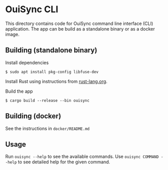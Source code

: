 # OuiSync CLI

This directory contains code for OuiSync command line interface (CLI) application. The app can be
build as a standalone binary or as a docker image.

## Building (standalone binary)

Install dependencies

    $ sudo apt install pkg-config libfuse-dev

Install Rust using instructions from [rust-lang.org](https://www.rust-lang.org/tools/install).

Build the app

    $ cargo build --release --bin ouisync

## Building (docker)

See the instructions in `docker/README.md`

## Usage

Run `ouisync --help` to see the available commands. Use `ouisync COMMAND --help` to see detailed
help for the given command.
